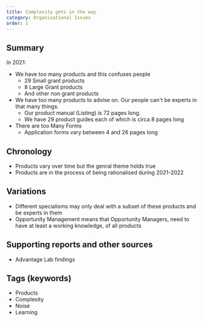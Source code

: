 ```yaml
---
title: Complexity gets in the way
category: Organisational Issues
order: 1
---
```

## Summary
In 2021: 
- We have too many products and this confuses people
   - 29 Small grant products
   - 8 Large Grant products
   - And other non grant products
- We have too many products to advise on. Our people can't be experts in that many things.
   - Our product manual (Listing)  is 72 pages long.  
   - We have 29 product guides each of which is circa 8 pages long
- There are too Many Forms
   - Application forms vary between 4 and 26 pages long
## Chronology
- Products vary over time but the genral theme holds true
- Products are in the process of being rationalised during 2021-2022
## Variations
- Different specialisms may only deal with a subset of these products and be experts in them
- Opportunity Management means that Opportunity Managers, need to have at least a working knowledge, of all products
## Supporting reports and other sources
- Advantage Lab findings
## Tags (keywords)
- Products
- Complexity
- Noise
- Learning

